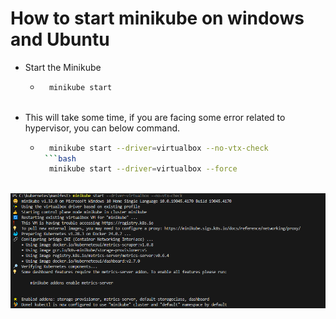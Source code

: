 #  How to start minikube on windows and Ubuntu
- Start the Minikube 
    - ```bash
        minikube start
    
 - This will take some time, if you are facing some error related to hypervisor, you can below command.
    - ```bash
        minikube start --driver=virtualbox --no-vtx-check
       ```bash
        minikube start --driver=virtualbox --force
    
![minikube](../screenshots/minikube_start.PNG?raw=true)
